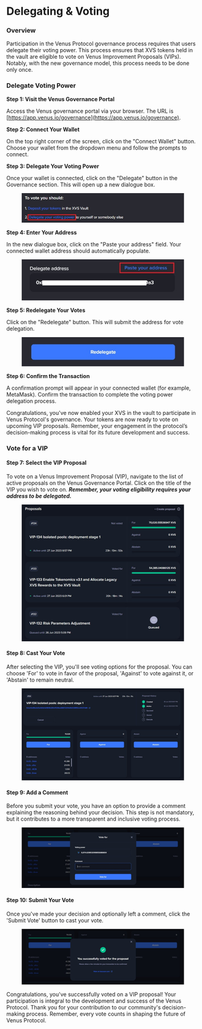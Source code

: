 # Delegating & Voting

### Overview

Participation in the Venus Protocol governance process requires that users delegate their voting power. This process ensures that XVS tokens held in the vault are eligible to vote on Venus Improvement Proposals (VIPs). Notably, with the new governance model, this process needs to be done only once.

### Delegate Voting Power

**Step 1: Visit the Venus Governance Portal**

Access the Venus governance portal via your browser. The URL is [https://app.venus.io/governance](https://app.venus.io/governance).

**Step 2: Connect Your Wallet**

On the top right corner of the screen, click on the "Connect Wallet" button. Choose your wallet from the dropdown menu and follow the prompts to connect.

**Step 3: Delegate Your Voting Power**

Once your wallet is connected, click on the "Delegate" button in the Governance section. This will open up a new dialogue box.

<figure><img src="../../.gitbook/assets/image (5) (2).png" alt=""><figcaption></figcaption></figure>

**Step 4: Enter Your Address**

In the new dialogue box, click on the "Paste your address" field. Your connected wallet address should automatically populate.

<figure><img src="../../.gitbook/assets/image (4).png" alt=""><figcaption></figcaption></figure>

**Step 5: Redelegate Your Votes**

Click on the "Redelegate" button. This will submit the address for vote delegation.

<figure><img src="../../.gitbook/assets/image (3).png" alt=""><figcaption></figcaption></figure>

**Step 6: Confirm the Transaction**

A confirmation prompt will appear in your connected wallet (for example, MetaMask). Confirm the transaction to complete the voting power delegation process.

Congratulations, you've now enabled your XVS in the vault to participate in Venus Protocol's governance. Your tokens are now ready to vote on upcoming VIP proposals. Remember, your engagement in the protocol’s decision-making process is vital for its future development and success.

### Vote for a VIP

#### Step 7: Select the VIP Proposal&#x20;

To vote on a Venus Improvement Proposal (VIP), navigate to the list of active proposals on the Venus Governance Portal. Click on the title of the VIP you wish to vote on. _**Remember, your voting eligibility requires your address to be delegated.**_

<figure><img src="../../.gitbook/assets/photo_5823567984126443310_y.jpg" alt=""><figcaption></figcaption></figure>

#### Step 8: Cast Your Vote&#x20;

After selecting the VIP, you'll see voting options for the proposal. You can choose 'For' to vote in favor of the proposal, 'Against' to vote against it, or 'Abstain' to remain neutral.

<figure><img src="../../.gitbook/assets/photo_5823567984126443309_y.jpg" alt=""><figcaption></figcaption></figure>

#### Step 9: Add a Comment&#x20;

Before you submit your vote, you have an option to provide a comment explaining the reasoning behind your decision. This step is not mandatory, but it contributes to a more transparent and inclusive voting process.

<figure><img src="../../.gitbook/assets/photo_5823567984126443308_y.jpg" alt=""><figcaption></figcaption></figure>

#### Step 10: Submit Your Vote&#x20;

Once you've made your decision and optionally left a comment, click the 'Submit Vote' button to cast your vote.

<figure><img src="../../.gitbook/assets/photo_5823567984126443307_y.jpg" alt=""><figcaption></figcaption></figure>

Congratulations, you've successfully voted on a VIP proposal! Your participation is integral to the development and success of the Venus Protocol. Thank you for your contribution to our community's decision-making process. Remember, every vote counts in shaping the future of Venus Protocol.

